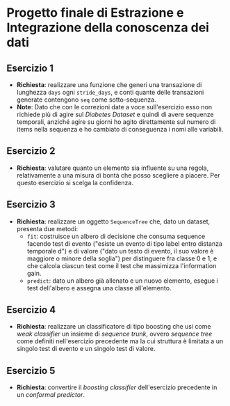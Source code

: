 # Progetto finale di Estrazione e Integrazione della conoscenza dei dati

## Esercizio 1
* **Richiesta**: realizzare una funzione che generi una transazione di lunghezza `days` ogni `stride_days`, e conti quante delle transazioni generate contengono `seq` come sotto-sequenza.
* **Note**: Dato che con le correzioni date a voce sull'esercizio esso non richiede più di agire sul *Diabetes Dataset* e quindi di avere sequenze temporali, anziché agire su giorni ho agito direttamente sul numero di items nella sequenza e ho cambiato di conseguenza i nomi alle variabili. 

## Esercizio 2
* **Richiesta**: valutare quanto un elemento sia influente su una regola, relativamente a una misura di bontà che posso scegliere a piacere. Per questo esercizio si scelga la confidenza.

## Esercizio 3
* **Richiesta**: realizzare un oggetto `SequenceTree` che, dato un dataset, presenta due metodi:
  * `fit`: costruisce un albero di decisione che consuma sequence facendo test di evento ("esiste un evento di tipo label entro distanza temporale d") e di valore ("dato un testo di evento, il suo valore è maggiore o minore della soglia") per distinguere fra classe 0 e 1, e che calcola ciascun test come il test che massimizza l'information gain.
  * `predict`: dato un albero già allenato e un nuovo elemento, esegue i test dell'albero e assegna una classe all'elemento.

## Esercizio 4
* **Richiesta**: realizzare un classificatore di tipo boosting che usi come *weak classifier* un insieme di *sequence trunk*, ovvero *sequence tree* come definiti nell'esercizio precedente ma la cui struttura è limitata a un singolo test di evento e un singolo test di valore.

## Esercizio 5
* **Richiesta**: convertire il *boosting classifier* dell'esercizio precedente in un *conformal predictor*.